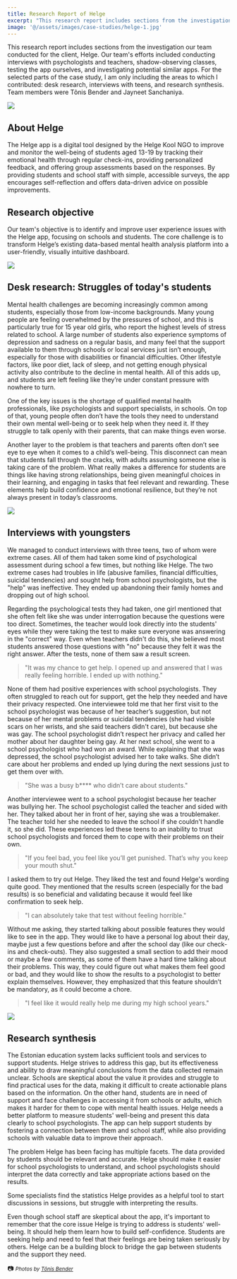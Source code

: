 ```yaml
---
title: Research Report of Helge
excerpt: "This research report includes sections from the investigation our team conducted for the client, Helge. Our team's efforts included conducting interviews with psychologists and teachers, shadow-observing classes, testing the app ourselves, and investigating potential similar apps. For the selected parts of the case study, I am only including the areas to which I contributed: desk research, interviews with teens, and research synthesis. Team members were Tõnis Bender and Jayneet Sanchaniya."
image: '@/assets/images/case-studies/helge-1.jpg'
---
```


This research report includes sections from the investigation our team conducted for the client, Helge. Our team's efforts included conducting interviews with psychologists and teachers, shadow-observing classes, testing the app ourselves, and investigating potential similar apps. For the selected parts of the case study, I am only including the areas to which I contributed: desk research, interviews with teens, and research synthesis. Team members were Tõnis Bender and Jayneet Sanchaniya.

![](@/assets/images/case-studies/helge-1.jpg)

## About Helge

The Helge app is a digital tool designed by the Helge Kool NGO to improve and monitor the well-being of students aged 13-19 by tracking their emotional health through regular check-ins, providing personalized feedback, and offering group assessments based on the responses. By providing students and school staff with simple, accessible surveys, the app encourages self-reflection and offers data-driven advice on possible improvements.

## Research objective

Our team's objective is to identify and improve user experience issues with the Helge app, focusing on schools and students. The core challenge is to transform Helge’s existing data-based mental health analysis platform into a user-friendly, visually intuitive dashboard.

![](@/assets/images/case-studies/helge-2.jpg)

## Desk research: Struggles of today's students

Mental health challenges are becoming increasingly common among students, especially those from low-income backgrounds. Many young people are feeling overwhelmed by the pressures of school, and this is particularly true for 15 year old girls, who report the highest levels of stress related to school. A large number of students also experience symptoms of depression and sadness on a regular basis, and many feel that the support available to them through schools or local services just isn’t enough, especially for those with disabilities or financial difficulties. Other lifestyle factors, like poor diet, lack of sleep, and not getting enough physical activity also contribute to the decline in mental health. All of this adds up, and students are left feeling like they’re under constant pressure with nowhere to turn.

One of the key issues is the shortage of qualified mental health professionals, like psychologists and support specialists, in schools. On top of that, young people often don’t have the tools they need to understand their own mental well-being or to seek help when they need it. If they struggle to talk openly with their parents, that can make things even worse.

Another layer to the problem is that teachers and parents often don’t see eye to eye when it comes to a child’s well-being. This disconnect can mean that students fall through the cracks, with adults assuming someone else is taking care of the problem. What really makes a difference for students are things like having strong relationships, being given meaningful choices in their learning, and engaging in tasks that feel relevant and rewarding. These elements help build confidence and emotional resilience, but they’re not always present in today’s classrooms.

![](@/assets/images/case-studies/helge-3.jpg)

## Interviews with youngsters

We managed to conduct interviews with three teens, two of whom were extreme cases. All of them had taken some kind of psychological assessment during school a few times, but nothing like Helge. The two extreme cases had troubles in life (abusive families, financial difficulties, suicidal tendencies) and sought help from school psychologists, but the "help" was ineffective. They ended up abandoning their family homes and dropping out of high school.

Regarding the psychological tests they had taken, one girl mentioned that she often felt like she was under interrogation because the questions were too direct. Sometimes, the teacher would look directly into the students' eyes while they were taking the test to make sure everyone was answering in the "correct" way. Even when teachers didn't do this, she believed most students answered those questions with "no" because they felt it was the right answer. After the tests, none of them saw a result screen.

> "It was my chance to get help. I opened up and answered that I was really feeling horrible. I ended up with nothing."

None of them had positive experiences with school psychologists. They often struggled to reach out for support, get the help they needed and have their privacy respected. One interviewee told me that her first visit to the school psychologist was because of her teacher’s suggestion, but not because of her mental problems or suicidal tendencies (she had visible scars on her wrists, and she said teachers didn't care), but because she was gay. The school psychologist didn’t respect her privacy and called her mother about her daughter being gay. At her next school, she went to a school psychologist who had won an award. While explaining that she was depressed, the school psychologist advised her to take walks. She didn’t care about her problems and ended up lying during the next sessions just to get them over with.

> "She was a busy b\*\*\*\* who didn’t care about students."

Another interviewee went to a school psychologist because her teacher was bullying her. The school psychologist called the teacher and sided with her. They talked about her in front of her, saying she was a troublemaker. The teacher told her she needed to leave the school if she couldn't handle it, so she did. These experiences led these teens to an inability to trust school psychologists and forced them to cope with their problems on their own.

> "If you feel bad, you feel like you’ll get punished. That’s why you keep your mouth shut."

I asked them to try out Helge. They liked the test and found Helge's wording quite good. They mentioned that the results screen (especially for the bad results) is so beneficial and validating because it would feel like confirmation to seek help.

> "I can absolutely take that test without feeling horrible."

Without me asking, they started talking about possible features they would like to see in the app. They would like to have a personal log about their day, maybe just a few questions before and after the school day (like our check-ins and check-outs). They also suggested a small section to add their mood or maybe a few comments, as some of them have a hard time talking about their problems. This way, they could figure out what makes them feel good or bad, and they would like to show the results to a psychologist to better explain themselves. However, they emphasized that this feature shouldn’t be mandatory, as it could become a chore.

> "I feel like it would really help me during my high school years."

![](@/assets/images/case-studies/helge-4.jpg)

## Research synthesis

The Estonian education system lacks sufficient tools and services to support students. Helge strives to address this gap, but its effectiveness and ability to draw meaningful conclusions from the data collected remain unclear. Schools are skeptical about the value it provides and struggle to find practical uses for the data, making it difficult to create actionable plans based on the information. On the other hand, students are in need of support and face challenges in accessing it from schools or adults, which makes it harder for them to cope with mental health issues. Helge needs a better platform to measure students' well-being and present this data clearly to school psychologists. The app can help support students by fostering a connection between them and school staff, while also providing schools with valuable data to improve their approach.

The problem Helge has been facing has multiple facets. The data provided by students should be relevant and accurate. Helge should make it easier for school psychologists to understand, and school psychologists should interpret the data correctly and take appropriate actions based on the results.

Some specialists find the statistics Helge provides as a helpful tool to start discussions in sessions, but struggle with interpreting the results.

Even though school staff are skeptical about the app, it's important to remember that the core issue Helge is trying to address is students' well-being. It should help them learn how to build self-confidence. Students are seeking help and need to feel that their feelings are being taken seriously by others. Helge can be a building block to bridge the gap between students and the support they need.

📷 <small>_Photos by [Tõnis Bender](https://tonisben.dev/)_</small>
